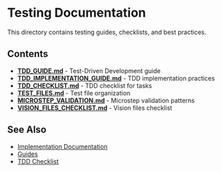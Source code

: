 # Testing Documentation

This directory contains testing guides, checklists, and best practices.

## Contents

- **[TDD_GUIDE.md](TDD_GUIDE.md)** - Test-Driven Development guide
- **[TDD_IMPLEMENTATION_GUIDE.md](TDD_IMPLEMENTATION_GUIDE.md)** - TDD implementation practices
- **[TDD_CHECKLIST.md](TDD_CHECKLIST.md)** - TDD checklist for tasks
- **[TEST_FILES.md](TEST_FILES.md)** - Test file organization
- **[MICROSTEP_VALIDATION.md](MICROSTEP_VALIDATION.md)** - Microstep validation patterns
- **[VISION_FILES_CHECKLIST.md](VISION_FILES_CHECKLIST.md)** - Vision files checklist

## See Also
- [Implementation Documentation](../implementation/)
- [Guides](../guides/)
- [TDD Checklist](TDD_CHECKLIST.md)
